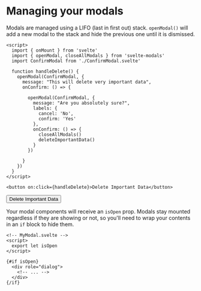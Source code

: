 <script>
  import { Modals, openModal, closeAllModals } from 'svelte-modals'
  import ConfirmModal from './_ConfirmModal.svelte'
  import confetti from 'canvas-confetti';
  import Step1 from './_Step1.svelte'

  function handleDelete() {
    openModal(ConfirmModal, {
      message: "This will delete very important data",
      onConfirm: () => {
        openModal(ConfirmModal, {
          message: "Are you absolutely sure?",
          labels: {
            cancel: 'No',
            confirm: 'Yes'
          },          
          onConfirm: () => {
            closeAllModals()
            confetti.create(document.getElementById('canvas'), {
              resize: true,
              useWorker: true,
            })({ particleCount: 200, spread: 200 });
          }
        })
      }
    })
  }
</script>

# Managing your modals

Modals are managed using a LIFO (last in first out) stack. `openModal()` will add a new modal to the stack and hide the previous one until it is dismissed.

```svelte
<script>
  import { onMount } from 'svelte'
  import { openModal, closeAllModals } from 'svelte-modals'
  import ConfirmModal from './ConfirmModal.svelte'

  function handleDelete() {
    openModal(ConfirmModal, {
      message: "This will delete very important data",
      onConfirm: () => {

        openModal(ConfirmModal, {
          message: "Are you absolutely sure?",
          labels: {
            cancel: 'No',
            confirm: 'Yes'
          },
          onConfirm: () => {
            closeAllModals()
            deleteImportantData()
          }
        })

      }
    })
  }
</script>

<button on:click={handleDelete}>Delete Important Data</button>
```

<button class="mt-6 !bg-red-600 !text-white !border-red-50" on:click={handleDelete}>Delete Important Data</button>

Your modal components will receive an `isOpen` prop. Modals stay mounted regardless if they are showing or not, so you'll need to wrap your contents in an `if` block to hide them.

```svelte
<!-- MyModal.svelte -->
<script>
  export let isOpen
</script>

{#if isOpen}
  <div role="dialog">
    <!-- ... -->
  </div>
{/if}
```
